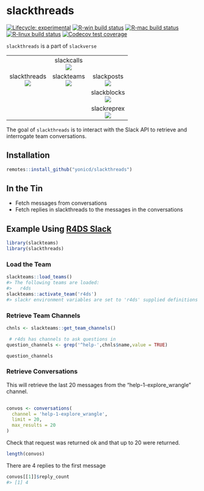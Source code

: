 
<!-- README.md is generated from README.Rmd. Please edit that file -->

# slackthreads

<!-- badges: start -->

[![Lifecycle:
experimental](https://img.shields.io/badge/lifecycle-experimental-orange.svg)](https://www.tidyverse.org/lifecycle/#experimental)
[![R-win build
status](https://github.com/yonicd/slackthreads/workflows/R-win/badge.svg)](https://github.com/yonicd/slackthreads)
[![R-mac build
status](https://github.com/yonicd/slackthreads/workflows/R-mac/badge.svg)](https://github.com/yonicd/slackthreads)
[![R-linux build
status](https://github.com/yonicd/slackthreads/workflows/R-linux/badge.svg)](https://github.com/yonicd/slackthreads)
[![Codecov test
coverage](https://codecov.io/gh/yonicd/slackthreads/branch/master/graph/badge.svg)](https://codecov.io/gh/yonicd/slackthreads?branch=master)
<!-- badges: end -->

`slackthreads` is a part of `slackverse`

|                                                                                                                                 |                                                                                                                           |                                                                                                                              |
| :-----------------------------------------------------------------------------------------------------------------------------: | :-----------------------------------------------------------------------------------------------------------------------: | :--------------------------------------------------------------------------------------------------------------------------: |
|                                                                                                                                 | slackcalls<br>[![](https://github.com/yonicd/slackcalls/workflows/R-mac/badge.svg)](https://github.com/yonicd/slackcalls) |                                                                                                                              |
| slackthreads<br>[![](https://github.com/yonicd/slackthreads/workflows/R-mac/badge.svg)](https://github.com/yonicd/slackthreads) | slackteams<br>[![](https://github.com/yonicd/slackteams/workflows/R-mac/badge.svg)](https://github.com/yonicd/slackteams) |  slackposts<br>[![](https://github.com/yonicd/slackposts/workflows/R-mac/badge.svg)](https://github.com/yonicd/slackposts)   |
|                                                                                                                                 |                                                                                                                           | slackblocks<br>[![](https://github.com/yonicd/slackblocks/workflows/R-mac/badge.svg)](https://github.com/yonicd/slackblocks) |
|                                                                                                                                 |                                                                                                                           | slackreprex<br>[![](https://github.com/yonicd/slackreprex/workflows/R-mac/badge.svg)](https://github.com/yonicd/slackreprex) |

The goal of `slackthreads` is to interact with the Slack API to retrieve
and interrogate team conversations.

## Installation

``` r
remotes::install_github("yonicd/slackthreads")
```

## In the Tin

  - Fetch messages from conversations
  - Fetch replies in slackthreads to the messages in the conversations

## Example Using [R4DS Slack](https://www.rfordatasci.com/)

``` r
library(slackteams)
library(slackthreads)
```

### Load the Team

``` r
slackteams::load_teams()
#> The following teams are loaded:
#>   r4ds
slackteams::activate_team('r4ds')
#> slackr environment variables are set to 'r4ds' supplied definitions
```

### Retrieve Team Channels

``` r
chnls <- slackteams::get_team_channels()

 # r4ds has channels to ask questions in
question_channels <- grep('^help-',chnls$name,value = TRUE)

question_channels
```

### Retrieve Conversations

This will retrieve the last 20 messages from the
“help-1-explore\_wrangle” channel.

``` r
  
convos <- conversations(
  channel = 'help-1-explore_wrangle', 
  limit = 20, 
  max_results = 20
)
```

Check that request was returned ok and that up to 20 were returned.

``` r
length(convos)
```

There are 4 replies to the first message

``` r
convos[[1]]$reply_count
#> [1] 4
```
